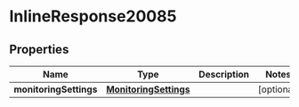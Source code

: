 

# InlineResponse20085

## Properties

Name | Type | Description | Notes
------------ | ------------- | ------------- | -------------
**monitoringSettings** | [**MonitoringSettings**](MonitoringSettings.md) |  |  [optional]



